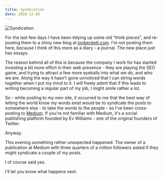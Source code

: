 ```yaml
---
title: Syndication
date: 2020-12-03
---
```


![Syndication](https://source.unsplash.com/LuQ2ex5HY3c/1600x900)

For the last few days I have been tidying up some old "think pieces", and re-posting them to a shiny new blog at [jonbeckett.com](https://jonbeckett.com). I'm not posting them here, because I think of this more as a diary - a journal. The new place just has essays.

The reason behind all of this is because the company I work for has started investing a bit more effort in their web presence - they are playing the SEO game, and trying to attract a few more eyeballs into what we do, and who we are. Along the way it hasn't gone unnoticed that I can string words together when I put my mind to it. I will freely admit that if this leads to writing becoming a regular part of my job, I might smile rather a lot.

So - while posting to my own site, it occurred to me that the best way of letting the world know my words exist would be to syndicate the posts to somewhere else - to take the words to the people - so I've been cross-posting to [Medium](https://jonbeckett.medium.com). If you're not familiar with Medium, it's a social publishing platform founded by Ev Williams - one of the original founders of Twitter.

Anyway.

This evening something rather unexpected happened. The owner of a publication at Medium with three quarters of a million followers asked if they might syndicate a couple of my posts.

I of course said yes.

I'll let you know what happens next.
